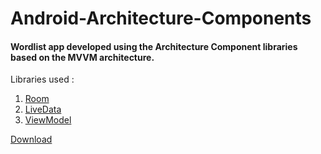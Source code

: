 # Android-Architecture-Components

<h4>Wordlist app developed using the Architecture Component libraries based on the MVVM architecture.</h4> 

Libraries used : 
1. <a href="https://developer.android.com/topic/libraries/architecture/room.html">Room</a>
2. <a href="https://developer.android.com/topic/libraries/architecture/livedata.html">LiveData</a>
3. <a href="https://developer.android.com/topic/libraries/architecture/viewmodel.html">ViewModel</a>


<a href="https://goo.gl/9hSWCR">Download</a>
